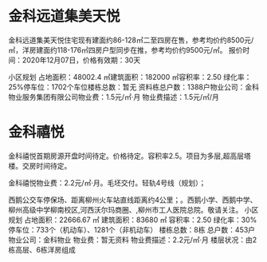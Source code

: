 # 金科远道集美天悦

金科远道集美天悦住宅现有建面约86-128㎡二至四房在售，参考均价约8500元/㎡，洋房建面约118-176㎡四房户型同步在推，参考均价约9500元/㎡。 
报价时间：2020年12月07日，价格有效期：30天 

小区规划 
占地面积：48002.4 ㎡建筑面积：182000 ㎡容积率：2.50 绿化率：25%停车位：1702个车位楼栋总数：暂无 
资料栋总户数：1388户物业公司：金科物业服务集团有限公司物业费：1.5元/㎡·月 
物业费描述：1.5元/㎡/月 


# 金科禧悦
金科禧悦首期房源开盘时间待定。价格待定。容积率2.5。项目为多层,超高层塔楼。交房时间待定。 

金科禧悦物业费：2.2元/㎡·月。毛坯交付。轻轨4号线（规划）；

西鹅公交车停保场、距离柳州火车站直线距离约4公里；。西鹅小学、西鹅中学、柳州高级中学柳南校区,河西沃尔玛商圈、,柳州市工人医院总院。敬请关注。 
小区规划
占地面积：22666.67 ㎡  建筑面积：83680 ㎡  容积率：2.50 绿化率：30%停车位：733个（机动车）、1281个（非机动车） 楼栋总数：8栋  总户数：453户  物业公司：金科物业 物业费：暂无资料 
物业费描述：2.2元/㎡·月
 楼层状况：由2栋高层、6栋洋房组成
 
